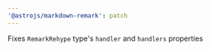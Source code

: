 ```yaml
---
'@astrojs/markdown-remark': patch
---
```


Fixes `RemarkRehype` type's `handler` and `handlers` properties

